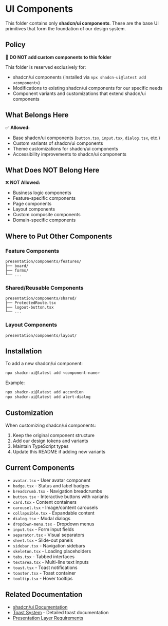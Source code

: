 # UI Components

This folder contains only **shadcn/ui components**. These are the base UI primitives that form the foundation of our design system.

## Policy

🚫 **DO NOT add custom components to this folder**

This folder is reserved exclusively for:

- shadcn/ui components (installed via `npx shadcn-ui@latest add <component>`)
- Modifications to existing shadcn/ui components for our specific needs
- Component variants and customizations that extend shadcn/ui components

## What Belongs Here

✅ **Allowed:**

- Base shadcn/ui components (`button.tsx`, `input.tsx`, `dialog.tsx`, etc.)
- Custom variants of shadcn/ui components
- Theme customizations for shadcn/ui components
- Accessibility improvements to shadcn/ui components

## What Does NOT Belong Here

❌ **NOT Allowed:**

- Business logic components
- Feature-specific components
- Page components
- Layout components
- Custom composite components
- Domain-specific components

## Where to Put Other Components

### Feature Components

```
presentation/components/features/
├── board/
├── forms/
└── ...
```

### Shared/Reusable Components

```
presentation/components/shared/
├── ProtectedRoute.tsx
├── logout-button.tsx
└── ...
```

### Layout Components

```
presentation/components/layout/
```

## Installation

To add a new shadcn/ui component:

```bash
npx shadcn-ui@latest add <component-name>
```

Example:

```bash
npx shadcn-ui@latest add accordion
npx shadcn-ui@latest add alert-dialog
```

## Customization

When customizing shadcn/ui components:

1. Keep the original component structure
2. Add our design tokens and variants
3. Maintain TypeScript types
4. Update this README if adding new variants

## Current Components

- `avatar.tsx` - User avatar component
- `badge.tsx` - Status and label badges
- `breadcrumb.tsx` - Navigation breadcrumbs
- `button.tsx` - Interactive buttons with variants
- `card.tsx` - Content containers
- `carousel.tsx` - Image/content carousels
- `collapsible.tsx` - Expandable content
- `dialog.tsx` - Modal dialogs
- `dropdown-menu.tsx` - Dropdown menus
- `input.tsx` - Form input fields
- `separator.tsx` - Visual separators
- `sheet.tsx` - Slide-out panels
- `sidebar.tsx` - Navigation sidebars
- `skeleton.tsx` - Loading placeholders
- `tabs.tsx` - Tabbed interfaces
- `textarea.tsx` - Multi-line text inputs
- `toast.tsx` - Toast notifications
- `toaster.tsx` - Toast container
- `tooltip.tsx` - Hover tooltips

## Related Documentation

- [shadcn/ui Documentation](https://ui.shadcn.com/)
- [Toast System](./README-toast.md) - Detailed toast documentation
- [Presentation Layer Requirements](../PRESENTATION_LAYER_REQUIREMENTS.md)

